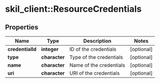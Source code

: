 # skil_client::ResourceCredentials

## Properties
Name | Type | Description | Notes
------------ | ------------- | ------------- | -------------
**credentialId** | **integer** | ID of the credentials | [optional] 
**type** | **character** | Type of the credentials | [optional] 
**name** | **character** | Name of the credentials | [optional] 
**uri** | **character** | URI of the credentials | [optional] 


